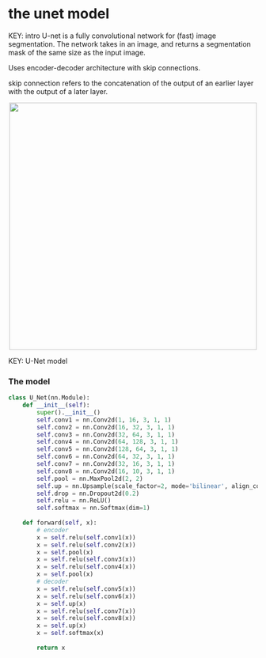 # the unet model

KEY: intro
U-net is a fully convolutional network for (fast) image segmentation. The network takes in an image, and returns a segmentation mask of the same size as the input image.

Uses encoder-decoder architecture with skip connections.

skip connection refers to the concatenation of the output of an earlier layer with the output of a later layer.

<div style="display: flex; justify-content: center; align-items: center;">
    <img src="https://www.frontiersin.org/files/Articles/841297/fnagi-14-841297-HTML-r2/image_m/fnagi-14-841297-g001.jpg" width=500>
</div>

KEY: U-Net model
### The model

```python
class U_Net(nn.Module):
    def __init__(self):
        super().__init__()
        self.conv1 = nn.Conv2d(1, 16, 3, 1, 1)
        self.conv2 = nn.Conv2d(16, 32, 3, 1, 1)
        self.conv3 = nn.Conv2d(32, 64, 3, 1, 1)
        self.conv4 = nn.Conv2d(64, 128, 3, 1, 1)
        self.conv5 = nn.Conv2d(128, 64, 3, 1, 1)
        self.conv6 = nn.Conv2d(64, 32, 3, 1, 1)
        self.conv7 = nn.Conv2d(32, 16, 3, 1, 1)
        self.conv8 = nn.Conv2d(16, 10, 3, 1, 1)
        self.pool = nn.MaxPool2d(2, 2)
        self.up = nn.Upsample(scale_factor=2, mode='bilinear', align_corners=True)
        self.drop = nn.Dropout2d(0.2)
        self.relu = nn.ReLU()
        self.softmax = nn.Softmax(dim=1)
    
    def forward(self, x):
        # encoder
        x = self.relu(self.conv1(x))
        x = self.relu(self.conv2(x))
        x = self.pool(x)
        x = self.relu(self.conv3(x))
        x = self.relu(self.conv4(x))
        x = self.pool(x)
        # decoder
        x = self.relu(self.conv5(x))
        x = self.relu(self.conv6(x))
        x = self.up(x)
        x = self.relu(self.conv7(x))
        x = self.relu(self.conv8(x))
        x = self.up(x)
        x = self.softmax(x)
        
        return x
```